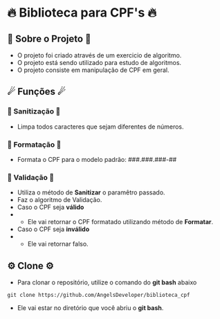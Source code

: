# 🔥 Biblioteca para CPF's 🔥

## 🚀 Sobre o Projeto 🚀

- O projeto foi criado através de um exercicio de algoritmo.
- O projeto está sendo utilizado para estudo de algoritmos.
- O projeto consiste em manipulação de CPF em geral.

## ☄ Funções ☄

### 🎇 Sanitização 🎇

- Limpa todos caracteres que sejam diferentes de números.

### 🎇 Formatação 🎇

- Formata o CPF para o modelo padrão: ###.###.###-## 

### 🎇 Validação 🎇

- Utiliza o método de **Sanitizar** o paramêtro passado.
- Faz o algoritmo de Validação.
- Caso o CPF seja **válido**
- -  Ele vai retornar o CPF formatado utilizando método de **Formatar**.
-  Caso o CPF seja **inválido**
- -  Ele vai retornar falso.

## ⚙ Clone ⚙

- Para clonar o repositório, utilize o comando do **git bash** abaixo

```
git clone https://github.com/AngelsDeveloper/biblioteca_cpf
```

- Ele vai estar no diretório que você abriu o **git bash**.
